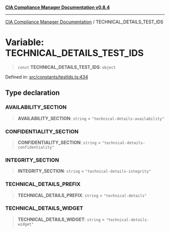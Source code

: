 [**CIA Compliance Manager Documentation v0.8.4**](../README.md)

***

[CIA Compliance Manager Documentation](../globals.md) / TECHNICAL\_DETAILS\_TEST\_IDS

# Variable: TECHNICAL\_DETAILS\_TEST\_IDS

> `const` **TECHNICAL\_DETAILS\_TEST\_IDS**: `object`

Defined in: [src/constants/testIds.ts:434](https://github.com/Hack23/cia-compliance-manager/blob/a6d8d6a2cab2160940b9a047208c12088d7e02cf/src/constants/testIds.ts#L434)

## Type declaration

### AVAILABILITY\_SECTION

> **AVAILABILITY\_SECTION**: `string` = `"technical-details-availability"`

### CONFIDENTIALITY\_SECTION

> **CONFIDENTIALITY\_SECTION**: `string` = `"technical-details-confidentiality"`

### INTEGRITY\_SECTION

> **INTEGRITY\_SECTION**: `string` = `"technical-details-integrity"`

### TECHNICAL\_DETAILS\_PREFIX

> **TECHNICAL\_DETAILS\_PREFIX**: `string` = `"technical-details"`

### TECHNICAL\_DETAILS\_WIDGET

> **TECHNICAL\_DETAILS\_WIDGET**: `string` = `"technical-details-widget"`
